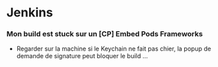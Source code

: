 # Jenkins

### Mon build est stuck sur un [CP] Embed Pods Frameworks
* Regarder sur la machine si le Keychain ne fait pas chier, la popup de demande de signature peut bloquer le build ...
